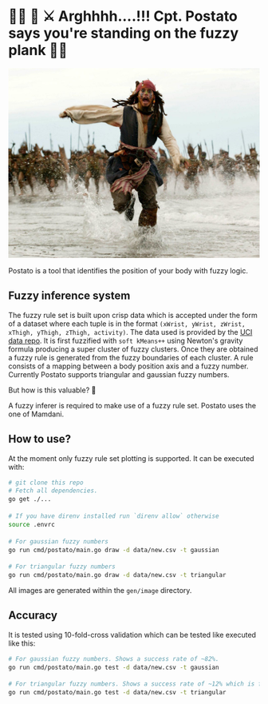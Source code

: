 # 🏴‍☠️ 🍠 ⚔️ Arghhhh....!!! Cpt. Postato says you're standing on the fuzzy plank 🏴‍☠️

![Run Postato! Run!](docs/images/meme.jpg "Run Postato! Run!")

Postato is a tool that identifies the position of your body with fuzzy logic.

## Fuzzy inference system

The fuzzy rule set is built upon crisp data which is accepted under the form of a dataset where each tuple is in the format `(xWrist, yWrist, zWrist, xThigh, yThigh, zThigh, activity)`. The data used is provided by the [UCI data repo](http://archive.ics.uci.edu/ml/datasets/selfBACK). It is first fuzzified with `soft kMeans++` using Newton's gravity formula producing a super cluster of fuzzy clusters. Once they are obtained a fuzzy rule is generated from the fuzzy boundaries of each cluster. A rule consists of a mapping between a body position axis and a fuzzy number. Currently Postato supports triangular and gaussian fuzzy numbers.

But how is this valuable? 🤔

A fuzzy inferer is required to make use of a fuzzy rule set. Postato uses the one of Mamdani.

## How to use?

At the moment only fuzzy rule set plotting is supported. It can be executed with:

```bash
# git clone this repo
# Fetch all dependencies.
go get ./...

# If you have direnv installed run `direnv allow` otherwise
source .envrc

# For gaussian fuzzy numbers
go run cmd/postato/main.go draw -d data/new.csv -t gaussian

# For triangular fuzzy numbers
go run cmd/postato/main.go draw -d data/new.csv -t triangular
```

All images are generated within the `gen/image` directory.

## Accuracy

It is tested using 10-fold-cross validation which can be tested like executed like this:

```bash
# For gaussian fuzzy numbers. Shows a success rate of ~82%.
go run cmd/postato/main.go test -d data/new.csv -t gaussian

# For triangular fuzzy numbers. Shows a success rate of ~12% which is far worse.
go run cmd/postato/main.go test -d data/new.csv -t triangular
```

